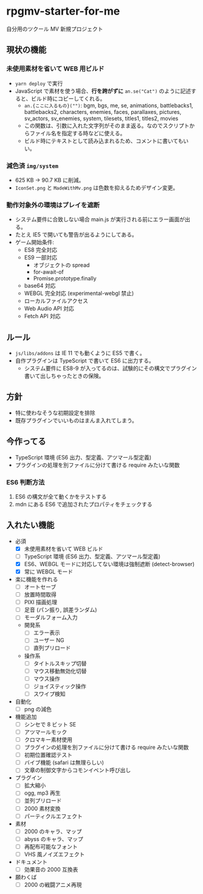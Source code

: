 # rpgmv-starter-for-me

自分用のツクール MV 新規プロジェクト

## 現状の機能

### 未使用素材を省いて WEB 用ビルド

- `yarn deploy` で実行
- JavaScript で素材を使う場合、**行を跨がずに** `an.se("Cat")` のように記述すると、ビルド時にコピーしてくれる。
  - `an.{ここに入るもの}("")`: bgm, bgs, me, se, animations, battlebacks1, battlebacks2, characters, enemies, faces, parallaxes, pictures, sv_actors, sv_enemies, system, tilesets, titles1, titles2, movies
  - この関数は、引数に入れた文字列がそのまま返る。なのでスクリプトからファイル名を指定する時などに使える。
  - ビルド時にテキストとして読み込まれるため、コメントに書いてもいい。

### 減色済 `img/system`

- 625 KB -> 90.7 KB に削減。
- `IconSet.png` と `MadeWithMv.png` は色数を抑えるためデザイン変更。

### 動作対象外の環境はプレイを遮断

- システム要件に合致しない場合 main.js が実行される前にエラー画面が出る。
- たとえ IE5 で開いても警告が出るようにしてある。
- ゲーム開始条件:
  - ES8 完全対応
  - ES9 一部対応
    - オブジェクトの spread
    - for-await-of
    - Promise.prototype.finally
  - base64 対応
  - WEBGL 完全対応 (experimental-webgl 禁止)
  - ローカルファイルアクセス
  - Web Audio API 対応
  - Fetch API 対応

## ルール

- `js/libs/addons` は IE 11 でも動くように ES5 で書く。
- 自作プラグインは TypeScript で書いて ES6 に出力する。
  - システム要件に ES8-9 が入ってるのは、試験的にその構文でプラグイン書いて出しちゃったときの保険。

## 方針

- 特に使わなそうな初期設定を排除
- 既存プラグインでいいものはまんま入れてしまう。

## 今作ってる

- TypeScript 環境 (ES6 出力、型定義、アツマール型定義)
- プラグインの処理を別ファイルに分けて書ける require みたいな関数

### ES6 判断方法

1. ES6 の構文が全て動くかをテストする
2. mdn にある ES6 で追加されたプロパティをチェックする

## 入れたい機能

- 必須
  - [x] 未使用素材を省いて WEB ビルド
  - [ ] TypeScript 環境 (ES6 出力、型定義、アツマール型定義)
  - [x] ES6、WEBGL モードに対応してない環境は強制遮断 (detect-browser)
  - [x] 常に WEBGL モード
- 楽に機能を作れる
  - [ ] オートセーブ
  - [ ] 放置時間取得
  - [ ] PIXI 描画処理
  - [ ] 足音 (パン振り, 誤差ランダム)
  - [ ] モーダルフォーム入力
  - 開発系
    - [ ] エラー表示
    - [ ] ユーザー NG
    - [ ] 直列プリロード
  - 操作系
    - [ ] タイトルスキップ切替
    - [ ] マウス移動無効化切替
    - [ ] マウス操作
    - [ ] ジョイスティック操作
    - [ ] スワイプ検知
- 自動化
  - [ ] png の減色
- 機能追加
  - [ ] シンセで 8 ビット SE
  - [ ] アツマールモック
  - [ ] クロマキー素材使用
  - [ ] プラグインの処理を別ファイルに分けて書ける require みたいな関数
  - [ ] 初期位置確認テスト
  - [ ] バイブ機能 (safari は無理らしい)
  - [ ] 文章の制御文字からコモンイベント呼び出し
- プラグイン
  - [ ] 拡大縮小
  - [ ] ogg, mp3 再生
  - [ ] 並列プリロード
  - [ ] 2000 素材変換
  - [ ] パーティクルエフェクト
- 素材
  - [ ] 2000 のキャラ、マップ
  - [ ] abyss のキャラ、マップ
  - [ ] 再配布可能なフォント
  - [ ] VHS 風ノイズエフェクト
- ドキュメント
  - [ ] 効果音の 2000 互換表
- 願わくば
  - [ ] 2000 の戦闘アニメ再現
